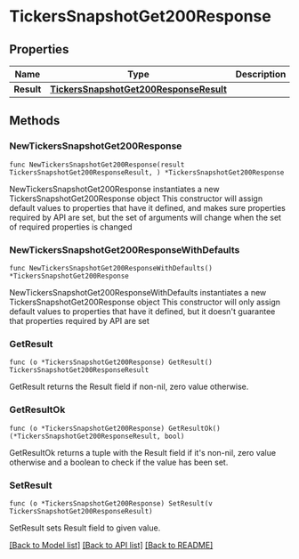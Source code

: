 # TickersSnapshotGet200Response

## Properties

Name | Type | Description | Notes
------------ | ------------- | ------------- | -------------
**Result** | [**TickersSnapshotGet200ResponseResult**](TickersSnapshotGet200ResponseResult.md) |  | 

## Methods

### NewTickersSnapshotGet200Response

`func NewTickersSnapshotGet200Response(result TickersSnapshotGet200ResponseResult, ) *TickersSnapshotGet200Response`

NewTickersSnapshotGet200Response instantiates a new TickersSnapshotGet200Response object
This constructor will assign default values to properties that have it defined,
and makes sure properties required by API are set, but the set of arguments
will change when the set of required properties is changed

### NewTickersSnapshotGet200ResponseWithDefaults

`func NewTickersSnapshotGet200ResponseWithDefaults() *TickersSnapshotGet200Response`

NewTickersSnapshotGet200ResponseWithDefaults instantiates a new TickersSnapshotGet200Response object
This constructor will only assign default values to properties that have it defined,
but it doesn't guarantee that properties required by API are set

### GetResult

`func (o *TickersSnapshotGet200Response) GetResult() TickersSnapshotGet200ResponseResult`

GetResult returns the Result field if non-nil, zero value otherwise.

### GetResultOk

`func (o *TickersSnapshotGet200Response) GetResultOk() (*TickersSnapshotGet200ResponseResult, bool)`

GetResultOk returns a tuple with the Result field if it's non-nil, zero value otherwise
and a boolean to check if the value has been set.

### SetResult

`func (o *TickersSnapshotGet200Response) SetResult(v TickersSnapshotGet200ResponseResult)`

SetResult sets Result field to given value.



[[Back to Model list]](../README.md#documentation-for-models) [[Back to API list]](../README.md#documentation-for-api-endpoints) [[Back to README]](../README.md)


